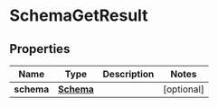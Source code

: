 

# SchemaGetResult


## Properties

Name | Type | Description | Notes
------------ | ------------- | ------------- | -------------
**schema** | [**Schema**](Schema.md) |  |  [optional]



